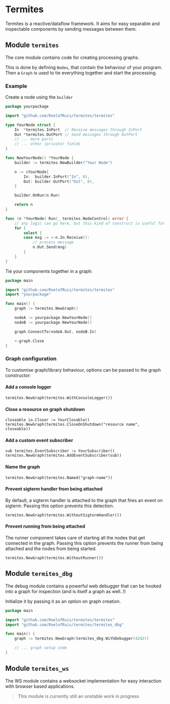 # Termites

Termites is a reactive/dataflow framework. It aims for easy separable and inspectable components by sending messages
between them.

## Module `termites`

The core module contains code for creating processing graphs.

This is done by defining `Nodes`, that contain the behaviour of your program. Then a `Graph` is used to tie everything together and start the processing.

### Example

Create a node using the `builder`

```go
package yourpackage

import "github.com/RoelofRuis/termites/termites"

type YourNode struct {
	In  *termites.InPort  // Receive messages through InPort
	Out *termites.OutPort // Send messages through OutPort
	// ... more ports
	// ... other (private) fields
}

func NewYourNode() *YourNode {
	builder := termites.NewBuilder("Your Node")

	n := &YourNode{
		In:  builder.InPort("In", 0),
		Out: builder.OutPort("Out", 0),
	}

	builder.OnRun(n.Run)

	return n
}

func (n *YourNode) Run(_ termites.NodeControl) error {
	// any logic can go here, but this kind of construct is useful for streaming processing
	for {
		select {
		case msg := <-n.In.Receive():
			// process message
			n.Out.Send(msg)
		}
	}
}
```

Tie your components together in a graph:

```go
package main

import "github.com/RoelofRuis/termites/termites"
import "yourpackage"

func main() {
	graph := termites.NewGraph()

	nodeA := yourpackage.NewYourNode()
	nodeB := yourpackage.NewYourNode()

	graph.ConnectTo(nodeA.Out, nodeB.In)

	<-graph.Close
}
```

### Graph configuration

To customise graph/library behaviour, options can be passed to the graph constructor:

#### Add a console logger
```golang
termites.NewGraph(termites.WithConsoleLogger())
```

#### Close a resource on graph shutdown
```golang
closeable io.Closer := YourClosable()
termites.NewGraph(termites.CloseOnShutdown("resource name", closeable))
```

#### Add a custom event subscriber
```golang
sub termites.EventSubscriber := YourSubscriber()
termites.NewGraph(termites.AddEventSubscriber(sub))
```

#### Name the graph
```golang
termites.NewGraph(termites.Named("graph-name"))
```

#### Prevent sigterm handler from being attached
By default, a sigterm handler is attached to the graph that fires an event on sigterm. Passing this option prevents this detection.
```golang
termites.NewGraph(termites.WithoutSigtermHandler())
```

#### Prevent running from being attached
The runner component takes care of starting all the nodes that get connected in the graph. Passing this option prevents the runner from being attached and the nodes from being started.
```golang
termites.NewGraph(termites.WithoutRunner())
```

## Module `termites_dbg`

The debug module contains a powerful web debugger that can be hooked into a graph for inspection (and is itself a graph
as well..!)

Initialize it by passing it as an option on graph creation.

```go
package main

import "github.com/RoelofRuis/termites/termites"
import "github.com/RoelofRuis/termites/termites_dbg"

func main() {
	graph := termites.NewGraph(termites_dbg.WithDebugger(4242))

	// ... graph setup code
}
```

## Module `termites_ws`

The WS module contains a websocket implementation for easy interaction with browser based applications.

> This module is currently still an unstable work in progress
